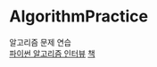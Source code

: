 # AlgorithmPractice
알고리즘 문제 연습  
[파이썬 알고리즘 인터뷰](https://github.com/Yoonkeee/AlgorithmPractice/blob/master/PythonAlgorithmInterview) [책](https://github.com/onlybooks/algorithm-interview)
